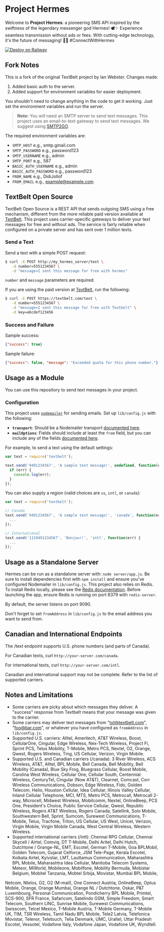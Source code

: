 # Project Hermes

Welcome to **Project Hermes**: a pioneering SMS API inspired by the swiftness of the legendary messenger god Hermes! 🕊️✨ Experience seamless transmission without ads or fees. With cutting-edge technology, it's the future of messaging! 🚀📲 #ConnectWithHermes

[![Deploy on Railway](https://railway.app/button.svg)](https://railway.app/template/ZXdkAT?referralCode=kFPWuy)

## Fork Notes

This is a fork of the original TextBelt project by Ian Webster. Changes made:

1. Added basic auth to the server.
2. Added support for environment variables for easier deployment.

You shouldn't need to change anything in the code to get it working. Just set the environment variables and run the server.

> **Note:** You will need an SMTP server to send text messages. This project uses an email-to-text gateway to send text messages. We suggest using [SMTP2GO](https://www.smtp2go.com/).

The required environment variables are:
- `SMTP_HOST` e.g., smtp.gmail.com
- `SMTP_PASSWORD` e.g., password123
- `SMTP_USERNAME` e.g., admin
- `SMTP_PORT` e.g., 587
- `BASIC_AUTH_USERNAME` e.g., admin
- `BASIC_AUTH_PASSWORD` e.g., password123
- `FROM_NAME` e.g., DidiJollof
- `FROM_EMAIL` e.g., example@example.com

## TextBelt Open Source

TextBelt Open Source is a REST API that sends outgoing SMS using a free mechanism, different from the more reliable paid version available at [TextBelt](https://textbelt.com). This project uses carrier-specific gateways to deliver your text messages for free and without ads. The service is fairly reliable when configured on a private server and has sent over 1 million texts.

### Send a Text

Send a text with a simple POST request:

```sh
$ curl -X POST http://my_hermes_server/text \
   -d number=5551234567 \
   -d "message=I sent this message for free with hermes"
```

`number` and `message` parameters are required.

If you are using the paid version at [TextBelt](https://textbelt.com), run the following:

```sh
$ curl -X POST https://textbelt.com/text \
   -d number=5551234567 \
   -d "message=I sent this message for free with Textbelt" \
   -d key=abcdef123456
```

### Success and Failure

Sample success:

```json
{"success": true}
```

Sample failure:

```json
{"success": false, "message": "Exceeded quota for this phone number."}
```

## Usage as a Module

You can use this repository to send text messages in your project. 

### Configuration

This project uses [`nodemailer`](https://www.npmjs.com/package/nodemailer) for sending emails. Set up `lib/config.js` with the following:

- **`transport`**: Should be a Nodemailer transport [documented here](https://nodemailer.com/plugins/create/#transports).
- **`mailOptions`**: Fields should include at least the `from` field, but you can include any of the fields [documented here](https://nodemailer.com/message/).

For example, to send a text using the default settings:

```js
var text = require('textbelt');

text.send('9491234567', 'A sample text message!', undefined, function(err) {
  if (err) {
    console.log(err);
  }
});
```

You can also supply a region (valid choices are `us`, `intl`, or `canada`):

```js
var text = require('textbelt');

// Canada
text.send('9491234567', 'A sample text message!', 'canada', function(err) {
  ...
});

// International
text.send('1119491234567', 'Bonjour!', 'intl', function(err) {
  ...
});
```

## Usage as a Standalone Server

Hermes can be run as a standalone server with: `node server/app.js`. Be sure to install dependencies first with `npm install` and ensure you've configured Nodemailer in `lib/config.js`. This project also relies on Redis. To install Redis locally, please see the [Redis documentation](http://redis.io/topics/quickstart). Before launching the app, ensure Redis is running on port 6379 with `redis-server`.

By default, the server listens on port 9090.

Don't forget to set `fromAddress` in `lib/config.js` to the email address you want to send from.

## Canadian and International Endpoints

The /text endpoint supports U.S. phone numbers (and parts of Canada).

For Canadian texts, curl `http://your-server.com/canada`.

For international texts, curl `http://your-server.com/intl`.

Canadian and international support may not be complete. Refer to the list of supported carriers.

## Notes and Limitations

* Some carriers are picky about which messages they deliver. A "success" response from Textbelt means that your message was given to the carrier.
* Some carriers may deliver text messages from "txt@textbelt.com", "foo@bar.com", or whatever you have configured as `fromAddress` in `lib/config.js`.
* Supported U.S. carriers: Alltel, Ameritech, AT&T Wireless, Boost, CellularOne, Cingular, Edge Wireless, Nex-Tech Wireless, Project Fi, Sprint PCS, Telus Mobility, T-Mobile, Metro PCS, Nextel, O2, Orange, Qwest, Rogers Wireless, Ting, US Cellular, Verizon, Virgin Mobile.
* Supported U.S. and Canadian carriers (/canada): 3 River Wireless, ACS Wireless, AT&T, Alltel, BPL Mobile, Bell Canada, Bell Mobility, Bell Mobility (Canada), Blue Sky Frog, Bluegrass Cellular, Boost Mobile, Carolina West Wireless, Cellular One, Cellular South, Centennial Wireless, CenturyTel, Cingular (Now AT&T), Clearnet, Comcast, Corr Wireless Communications, Dobson, Edge Wireless, Fido, Golden Telecom, Helio, Houston Cellular, Idea Cellular, Illinois Valley Cellular, Inland Cellular Telephone, MCI, MTS, Metro PCS, Metrocall, Metrocall 2-way, Microcell, Midwest Wireless, Mobilcomm, Nextel, OnlineBeep, PCS One, President's Choice, Public Service Cellular, Qwest, Republic Wireless, Rogers AT&T Wireless, Rogers Canada, Satellink, Solo Mobile, Southwestern Bell, Sprint, Sumcom, Surewest Communications, T-Mobile, Telus, Tracfone, Triton, US Cellular, US West, Unicel, Verizon, Virgin Mobile, Virgin Mobile Canada, West Central Wireless, Western Wireless.
* Supported international carriers (/intl): Chennai RPG Cellular, Chennai Skycell / Airtel, Comviq, DT T-Mobile, Delhi Aritel, Delhi Hutch, Dutchtone / Orange-NL, EMT, Escotel, German T-Mobile, Goa BPLMobil, Golden Telecom, Gujarat Celforce, JSM Tele-Page, Kerala Escotel, Kolkata Airtel, Kyivstar, LMT, Lauttamus Communication, Maharashtra BPL Mobile, Maharashtra Idea Cellular, Manitoba Telecom Systems, Meteor, MiWorld, Mobileone, Mobilfone, Mobility Bermuda, Mobistar Belgium, Mobitel Tanzania, Mobtel Srbija, Movistar, Mumbai BPL Mobile,

 Netcom, Ntelos, O2, O2 (M-mail), One Connect Austria, OnlineBeep, Optus Mobile, Orange, Orange Mumbai, Orange NL / Dutchtone, Oskar, P&T Luxembourg, Personal Communication, Pondicherry BPL Mobile, Primtel, SCS-900, SFR France, Safaricom, Satelindo GSM, Simple Freedom, Smart Telecom, Southern LINC, Sunrise Mobile, Surewest Communications, Swisscom, Telcel Mexico, T-Mobile Austria, T-Mobile Germany, T-Mobile UK, TIM, TSR Wireless, Tamil Nadu BPL Mobile, Tele2 Latvia, Telefonica Movistar, Telenor, Teletouch, Telia Denmark, UMC, Uraltel, Uttar Pradesh Escotel, Vessotel, Vodafone Italy, Vodafone Japan, Vodafone UK, Wyndtell.
